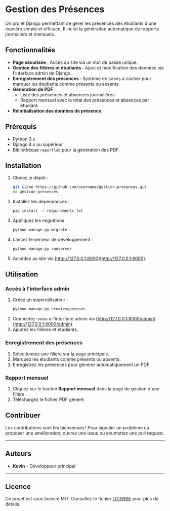 # Gestion des Présences

Un projet Django permettant de gérer les présences des étudiants d'une manière simple et efficace. Il inclut la génération automatique de rapports journaliers et mensuels.

## Fonctionnalités

- **Page sécurisée** : Accès au site via un mot de passe unique.
- **Gestion des filières et étudiants** : Ajout et modification des données via l'interface admin de Django.
- **Enregistrement des présences** : Système de cases à cocher pour marquer les étudiants comme présents ou absents.
- **Génération de PDF** :
  - Liste des présences et absences journalières.
  - Rapport mensuel avec le total des présences et absences par étudiant.
- **Réinitialisation des données de présence**.

## Prérequis

- Python 3.x
- Django 4.x ou supérieur
- Bibliothèque `reportlab` pour la génération des PDF.

## Installation

1. Clonez le dépôt :
   ```bash
   git clone https://github.com/username/gestion-presences.git
   cd gestion-presences
   ```

2. Installez les dépendances :
   ```bash
   pip install -r requirements.txt
   ```

3. Appliquez les migrations :
   ```bash
   python manage.py migrate
   ```

4. Lancez le serveur de développement :
   ```bash
   python manage.py runserver
   ```

5. Accédez au site via [http://127.0.0.1:8000](http://127.0.0.1:8000).

## Utilisation

### Accès à l'interface admin
1. Créez un superutilisateur :
   ```bash
   python manage.py createsuperuser
   ```
2. Connectez-vous à l'interface admin via [http://127.0.0.1:8000/admin](http://127.0.0.1:8000/admin).
3. Ajoutez les filières et étudiants.

### Enregistrement des présences
1. Sélectionnez une filière sur la page principale.
2. Marquez les étudiants comme présents ou absents.
3. Enregistrez les présences pour générer automatiquement un PDF.

### Rapport mensuel
1. Cliquez sur le bouton **Rapport mensuel** dans la page de gestion d'une filière.
2. Téléchargez le fichier PDF généré.

## Contribuer

Les contributions sont les bienvenues ! Pour signaler un problème ou proposer une amélioration, ouvrez une issue ou soumettez une pull request.

---

## Auteurs

- **Kevin** - Développeur principal

---

## Licence

Ce projet est sous licence MIT. Consultez le fichier [LICENSE](LICENSE) pour plus de détails.
